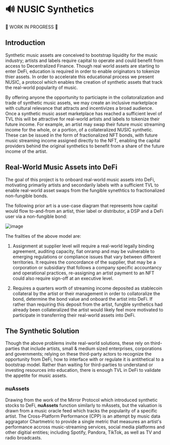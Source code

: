 # 🔊 NUSIC Synthetics

👷 WORK IN PROGRESS 👷

## Introduction

Synthetic music assets are conceived to bootstrap liquidity for the music industry; artists and labels require capital to operate and could benefit from access to Decentralized Finance. Though real world assets are starting to enter DeFi, education is required in order to enable originators to tokenize thier assets. In order to accelerate this educational process we present NUSIC, a protocol which enables the creation of synthetic assets that track the real-world popularity of music.

By offering anyone the opportunity to particiapte in the collatoralization and trade of synthetic music assets, we may create an inclusive marketplace with cultural relevance that attracts and incentivizes a broad audience. Once a synthetic music asset marketplace has reached a sufficient level of TVL this will be attractive for real-world artists and labels to tokenize their future income. For example, an artist may swap their future music streaming income for the whole, or a portion, of a collateralized NUSIC synthetic. These can be issued in the form of fractionalized NFT bonds, with future music streaming income assigned directly to the NFT, enabling the capital providers behind the original synthetics to benefit from a share of the future income of the artist.

## Real-World Music Assets into DeFi

The goal of this project is to onboard real-world music assets into DeFi, motivating primarliy artists and secondarily labels with a sufficient TVL to enable real-world asset swaps from the fungible synethtics to fractionalized non-fungible bonds.

The following prior art is a use-case diagram that represents how capital would flow to-and-from an artist, thier label or distributor, a DSP and a DeFi user via a non-fungible bond:

![image](https://user-images.githubusercontent.com/75082835/130720928-890695d9-1058-4d23-bdd5-bf572a4f2290.png)

The frailties of the above model are:

1. Assignment at supplier level will require a real-world legally binding agreement, auditing capacity, fiat onramp and may be vulnerable to emerging regulations or compliance issues that vary between different territories. It requires the concordance of the supplier, that may be a corporation or subsidiary that follows a company specific accountancy and operational practices, re-assigning an artist payment to an NFT could also require sign-off at an executive level.

2. Requires a quarters worth of streaming income deposited as stablecoin collateral by the artist or their management in order to collatoralize the bond, determine the bond value and onboard the artist into DeFi. If rather than requiring this deposit from the artist, fungble synthetics had already been collateralized the artist would likely feel more motivated to participate in transferring their real-world assets into DeFi.

## The Synthetic Solution

Though the above problems invite real-world solutions, these rely on third-parties that include artists, small & medium sized enterprises, corporations and governments; relying on these third-party actors to recognize the opportunity from DeFi, how to interface with or regulate it is antithetical to a bootstrap model. Rather than waiting for third-parties to understand or investing resources into education, there is enough TVL in DeFi to validate the appetite for music assets.

### nuAssets ##

Drawing from the work of the Mirror Protocol which introduced synthetic stocks to DeFi, **nuAssets** function similarly to mAssets, but the valuation is drawn from a music oracle feed which tracks the popularity of a specific artist. The Cross-Platform Performance (CPP) is an attempt by music data aggragator Chartmetric to provide a single metric that measures an artist's performance accross music-streaming services, social media platforms and other digitial entities; including Spotify, Pandora, TikTok, as well as TV and radio broadcasts.
